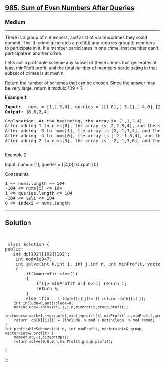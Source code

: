 
<h2><a href="https://leetcode.com/problems/sum-of-even-numbers-after-queries/">985. Sum of Even Numbers After Queries</a></h2>
<h3>Medium</h3>
<hr>
<div><p>
There is a group of n members, and a list of various crimes they could commit. The ith crime generates a profit[i] and requires group[i] members to participate in it. If a member participates in one crime, that member can't participate in another crime.

Let's call a profitable scheme any subset of these crimes that generates at least minProfit profit, and the total number of members participating in that subset of crimes is at most n.

Return the number of schemes that can be chosen. Since the answer may be very large, return it modulo 109 + 7.

 
</p>


<p><strong>Example 1:</strong></p>
<pre><strong>Input:</strong>   nums = [1,2,3,4], queries = [[1,0],[-3,1],[-4,0],[2,3]]
<strong>Output:</strong> [8,6,2,4]
</pre>
<pre>
Explanation: At the beginning, the array is [1,2,3,4].
After adding 1 to nums[0], the array is [2,2,3,4], and the sum of even values is 2 + 2 + 4 = 8.
After adding -3 to nums[1], the array is [2,-1,3,4], and the sum of even values is 2 + 4 = 6.
After adding -4 to nums[0], the array is [-2,-1,3,4], and the sum of even values is -2 + 4 = 2.
After adding 2 to nums[3], the array is [-2,-1,3,6], and the sum of even values is -2 + 6 = 4.
  </pre>
  
Example 2:

Input: nums = [1], queries = [[4,0]]
Output: [0]
 

Constraints:
<pre>
1 <= nums.length <= 104
-104 <= nums[i] <= 104
1 <= queries.length <= 104
-104 <= vali <= 104
0 <= indexi < nums.length
</pre>
<hr>
 <h2><strong><b>Solution</b></strong></h2>
 <br>
 <pre>
 class Solution {
public:
   int dp[102][102][102];
    int mod=1e9+7;
    int solve(int k,int i, int j,int n, int minProfit, vector<int>& group, vector<int>& profit)
    {
        if(k==profit.size())
        {
            if(j>=minProfit and n>=i) return 1;
            return 0;
        }
        else if(n<i) return 0;
     
        if(dp[k][i][j]!=-1) return  dp[k][i][j];
        int include=0,notInclude=0;
        notInclude= solve(k+1,i,j,n,minProfit,group,profit);
        include=solve(k+1,i+group[k],min(j+profit[k],minProfit),n,minProfit,group,profit);
        return  dp[k][i][j] = (include  % mod + notInclude  % mod )%mod;
    }
    int profitableSchemes(int n, int minProfit, vector<int>& group, vector<int>& profit) {
        memset(dp,-1,sizeof(dp));
        return solve(0,0,0,n,minProfit,group,profit);
        
    }
};
 </pre>

